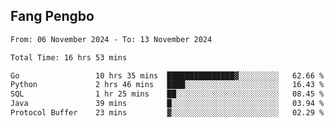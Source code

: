 ## Fang Pengbo

<!--START_SECTION:waka-->

```txt
From: 06 November 2024 - To: 13 November 2024

Total Time: 16 hrs 53 mins

Go                 10 hrs 35 mins  ███████████████▓░░░░░░░░░   62.66 %
Python             2 hrs 46 mins   ████░░░░░░░░░░░░░░░░░░░░░   16.43 %
SQL                1 hr 25 mins    ██░░░░░░░░░░░░░░░░░░░░░░░   08.45 %
Java               39 mins         █░░░░░░░░░░░░░░░░░░░░░░░░   03.94 %
Protocol Buffer    23 mins         ▓░░░░░░░░░░░░░░░░░░░░░░░░   02.29 %
```

<!--END_SECTION:waka-->
